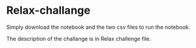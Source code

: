 # Relax-challange

Simply download the notebook and the two csv files to run the notebook.

The description of the challange is in Relax challenge file.
